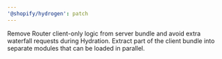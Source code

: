 ```yaml
---
'@shopify/hydrogen': patch
---
```


Remove Router client-only logic from server bundle and avoid extra waterfall requests during Hydration.
Extract part of the client bundle into separate modules that can be loaded in parallel.
